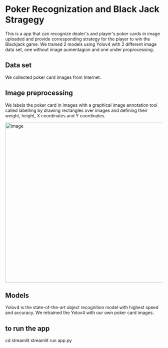 # Poker Recognization and Black Jack Stragegy

This is a app that can recognize dealer's and player's poker cards in image uploaded and provide corresponding strategy for the player to win the Blackjack game. We trained 2 models using Yolov4 with 2 different image data set, one without image aumentagion and one under proprocessing. 

## Data set
We collected poker card images from Internet. 

## Image preprocessing
We labels the poker card in images with a graphical image annotation tool called labelImg by drawing rectangles over images and defining their weight, height, X coordinates and Y coordinates.

<img width="512" alt="image" src="https://user-images.githubusercontent.com/43593664/121898296-d25a9c80-cd55-11eb-8d94-37bd21bdb44e.png">


## Models
Yolov4 is the state-of-the-art object recognition model with highest speed and accuracy. We retrained the Yolov4 with our own poker card images. 




## to run the app
cd streamlit
streamlit run app.py


